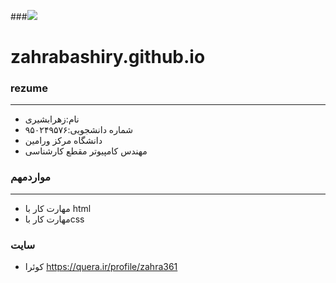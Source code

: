 ###<img src="file:///C:/Users/Administrator/Pictures/avatar-01.jpg">
# zahrabashiry.github.io
### rezume
---
+ نام:زهرابشیری
+ شماره دانشجویی:۹۵۰۲۴۹۵۷۶
+ دانشگاه مرکز ورامین
+ مهندس کامپیوتر مقطع کارشناسی

### مواردمهم
---
+ مهارت کار با html
+ مهارت کار باcss
### سایت
+ کوئرا https://quera.ir/profile/zahra361
